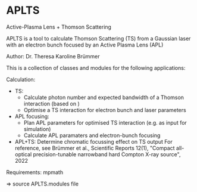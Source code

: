 # APLTS
Active-Plasma Lens + Thomson Scattering

APLTS is a tool to calculate Thomson Scattering (TS) from a Gaussian laser with an electron bunch focused by an Active Plasma Lens (APL)

Author: Dr. Theresa Karoline Brümmer

This is a collection of classes and modules for the following applications:

Calculation:
- TS:
  - Calculate photon number and expected bandwidth of a Thomson interaction (based on )
  - Optimise a TS interaction for electron bunch and laser parameters
- APL focusing: 
  - Plan APL parameters for optimised TS interaction (e.g. as input for simulation)
  - Calculate APL paramaters and electron-bunch focusing
- APL+TS: Determine chromatic focussing effect on TS output
  For reference, see Brümmer et al., Scientific Reports 12(1), "Compact all-optical precision-tunable narrowband hard Compton X-ray source", 2022


Requirements: 
mpmath

=> source APLTS.modules file
